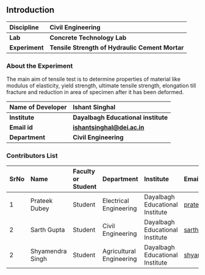 ## Introduction


<b>Discipline | <b>Civil Engineering
:--|:--|
<b> Lab | <b> Concrete Technology Lab
<b> Experiment|     <b> Tensile Strength of Hydraulic Cement Mortar

### About the Experiment 

The main aim of tensile test is to determine properties of material like modulus of elasticity, yield strength, ultimate tensile strength, elongation till fracture and reduction in area of specimen after it has been deformed.

<b>Name of Developer | <b> Ishant Singhal 
:--|:--|
<b> Institute | <b> Dayalbagh Educational institute 
<b> Email id|     <b>  ishantsinghal@dei.ac.in
<b> Department |  <b> Civil Engineering

### Contributors List

SrNo | Name | Faculty or Student | Department| Institute | Email id
:--|:--|:--|:--|:--|:--|
1 | Prateek Dubey | Student | Electrical Engineering | Dayalbagh Educational Institute  | prateek191226@dei.ac.in
2 | Sarth Gupta | Student | Civil Engineering | Dayalbagh Educational Institute  | sarth191161@dei.ac.in
2 | Shyamendra Singh | Student | Agricultural Engineering | Dayalbagh Educational Institute  | shyamendra.me@gmail.com
